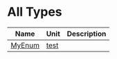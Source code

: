 # All Types


| Name | Unit | Description |
|---|---|---|
| [MyEnum](test.md#MyEnum) | [test](test.md) |   |
